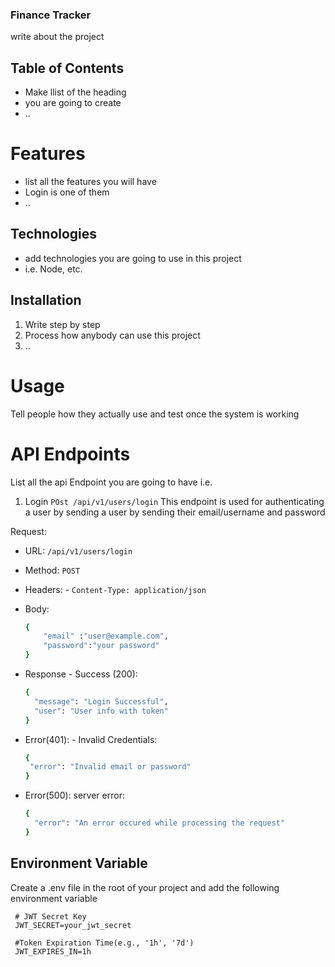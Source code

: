 ### Finance Tracker

write about the project

## Table of Contents

- Make llist of the heading
- you are going to create
- ..

# Features

- list all the features you will have
- Login is one of them
- ..

## Technologies

- add technologies you are going to use in this project
- i.e. Node, etc.

## Installation

1. Write step by step
2. Process how anybody can use this project
3. ..

# Usage

Tell people how they actually use and test once the system is working

# API Endpoints

List all the api Endpoint you are going to have
i.e.

1. Login
   `POst /api/v1/users/login`
   This endpoint is used for authenticating a user by sending a user by sending their email/username and password

Request:

- URL: `/api/v1/users/login`
- Method: `POST`
- Headers: - `Content-Type: application/json`
- Body:
  ```sh
  {
      "email" :"user@example.com",
      "password":"your password"
  }
  ```
- Response - Success (200):

  ```sh
  {
    "message": "Login Successful",
    "user": "User info with token"
  }
  ```

- Error(401): - Invalid Credentials:

  ```sh
  {
   "error": "Invalid email or password"
  }
  ```

- Error(500): server error:
  ```sh
  {
    "error": "An error occured while processing the request"
  }
  ```

## Environment Variable

Create a .env file in the root of your project and add the following environment variable

     # JWT Secret Key
     JWT_SECRET=your_jwt_secret

     #Token Expiration Time(e.g., '1h', '7d')
     JWT_EXPIRES_IN=1h

